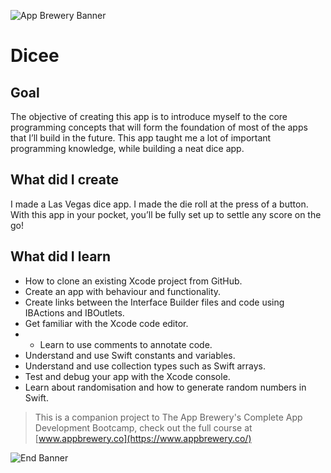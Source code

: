 ![App Brewery Banner](Documentation/AppBreweryBanner.png)

# Dicee

## Goal

The objective of creating this app is to introduce myself to the core programming concepts that will form the foundation of most of the apps that I’ll build in the future. This app taught me a lot of important programming knowledge, while building a neat dice app.

## What did I create

I made a Las Vegas dice app. I made the die roll at the press of a button. With this app in your pocket, you’ll be fully set up to settle any score on the go!


## What did I learn

* How to clone an existing Xcode project from GitHub.
* Create an app with behaviour and functionality.
* Create links between the Interface Builder files and code using IBActions and IBOutlets.
* Get familiar with the Xcode code editor.
* * Learn to use comments to annotate code.
* Understand and use Swift constants and variables.
* Understand and use collection types such as Swift arrays.
* Test and debug your app with the Xcode console.
* Learn about randomisation and how to generate random numbers in Swift.



>This is a companion project to The App Brewery's Complete App Development Bootcamp, check out the full course at [www.appbrewery.co](https://www.appbrewery.co/)

![End Banner](Documentation/readme-end-banner.png)

